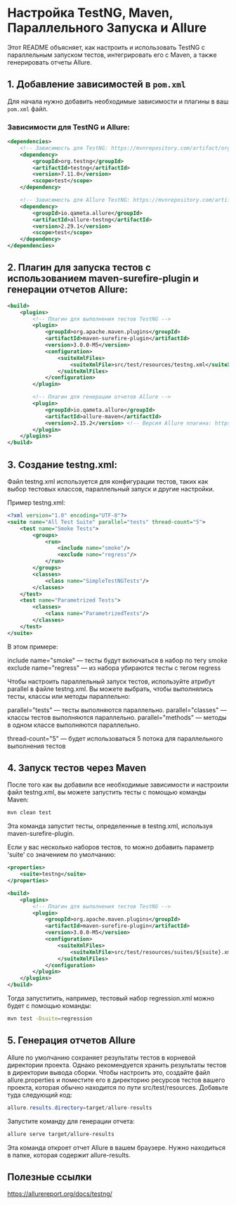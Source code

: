 # Настройка TestNG, Maven, Параллельного Запуска и Allure

Этот README объясняет, как настроить и использовать TestNG с параллельным запуском тестов, интегрировать его с Maven, а также генерировать отчеты Allure.

## 1. Добавление зависимостей в `pom.xml`

Для начала нужно добавить необходимые зависимости и плагины в ваш `pom.xml` файл.

### Зависимости для TestNG и Allure:

```xml
<dependencies>
    <!-- Зависимость для TestNG: https://mvnrepository.com/artifact/org.testng/testng/ -->
    <dependency>
        <groupId>org.testng</groupId>
        <artifactId>testng</artifactId>
        <version>7.11.0</version>
        <scope>test</scope>
    </dependency>

    <!-- Зависимость для Allure TestNG: https://mvnrepository.com/artifact/io.qameta.allure/allure-testng/ -->
    <dependency>
        <groupId>io.qameta.allure</groupId>
        <artifactId>allure-testng</artifactId>
        <version>2.29.1</version>
        <scope>test</scope>
    </dependency>
</dependencies>
```

## 2. Плагин для запуска тестов с использованием maven-surefire-plugin и генерации отчетов Allure:
```xml
<build>
    <plugins>
        <!-- Плагин для выполнения тестов TestNG -->
        <plugin>
            <groupId>org.apache.maven.plugins</groupId>
            <artifactId>maven-surefire-plugin</artifactId>
            <version>3.0.0-M5</version>
            <configuration>
                <suiteXmlFiles>
                    <suiteXmlFile>src/test/resources/testng.xml</suiteXmlFile>
                </suiteXmlFiles>
            </configuration>
        </plugin>

        <!-- Плагин для генерации отчетов Allure -->
        <plugin>
            <groupId>io.qameta.allure</groupId>
            <artifactId>allure-maven</artifactId>
            <version>2.15.2</version> <!-- Версия Allure плагина: https://mvnrepository.com/artifact/io.qameta.allure/allure-maven/ -->
        </plugin>
    </plugins>
</build>
```
## 3. Создание testng.xml:
Файл testng.xml используется для конфигурации тестов, таких как выбор тестовых классов, параллельный запуск и другие настройки.

Пример testng.xml:
```xml
<?xml version="1.0" encoding="UTF-8"?>
<suite name="All Test Suite" parallel="tests" thread-count="5">
    <test name="Smoke Tests">
        <groups>
            <run>
                <include name="smoke"/>
                <exclude name="regress"/>
            </run>
        </groups>
        <classes>
            <class name="SimpleTestNGTests"/>
        </classes>
    </test>
    <test name="Parametrized Tests">
        <classes>
            <class name="ParametrizedTests"/>
        </classes>
    </test>
</suite>
```
В этом примере:

include name="smoke" — тесты будут включаться в набор по тегу smoke
exclude name="regress" — из набора убираются тесты с тегом regress

Чтобы настроить параллельный запуск тестов, используйте атрибут parallel в файле testng.xml. Вы можете выбрать, чтобы выполнялись тесты, классы или методы параллельно:

parallel="tests" — тесты выполняются параллельно.
parallel="classes" — классы тестов выполняются параллельно.
parallel="methods" — методы в одном классе выполняются параллельно.

thread-count="5" — будет использоваться 5 потока для параллельного выполнения тестов

## 4. Запуск тестов через Maven
После того как вы добавили все необходимые зависимости и настроили файл testng.xml, вы можете запустить тесты с помощью команды Maven:
```bash
mvn clean test
```
Эта команда запустит тесты, определенные в testng.xml, используя maven-surefire-plugin.

Если у вас несколько наборов тестов, то можно добавить параметр 'suite' со значением по умолчанию:
```xml
<properties>
    <suite>testng</suite>
</properties>

<build>
    <plugins>
        <!-- Плагин для выполнения тестов TestNG -->
        <plugin>
            <groupId>org.apache.maven.plugins</groupId>
            <artifactId>maven-surefire-plugin</artifactId>
            <version>3.0.0-M5</version>
            <configuration>
                <suiteXmlFiles>
                    <suiteXmlFile>src/test/resources/suites/${suite}.xml</suiteXmlFile>
                </suiteXmlFiles>
            </configuration>
        </plugin>
    </plugins>
</build>
```
Тогда запуститить, например, тестовый набор regression.xml можно будет с помощью команды:
```bash
mvn test -Dsuite=regression
```

## 5. Генерация отчетов Allure
Allure по умолчанию сохраняет результаты тестов в корневой директории проекта. Однако рекомендуется хранить результаты тестов в директории вывода сборки.
Чтобы настроить это, создайте файл allure.properties и поместите его в директорию ресурсов тестов вашего проекта, которая обычно находится по пути src/test/resources.
Добавьте туда следующий код:
```java
allure.results.directory=target/allure-results
```

Запустите команду для генерации отчета:
```bash
allure serve target/allure-results
```
Эта команда откроет отчет Allure в вашем браузере. Нужно находиться в папке, которая содержит allure-results.

## Полезные ссылки
https://allurereport.org/docs/testng/